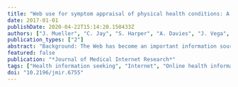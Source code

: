 ```yaml
---
title: "Web use for symptom appraisal of physical health conditions: A systematic review"
date: 2017-01-01
publishDate: 2020-04-22T15:14:20.150433Z
authors: ["J. Mueller", "C. Jay", "S. Harper", "A. Davies", "J. Vega", "C. Todd"]
publication_types: ["2"]
abstract: "Background: The Web has become an important information source for appraising symptoms. We need to understand the role it currently plays in help seeking and symptom evaluation to leverage its potential to support health care delivery. Objective: The aim was to systematically review the literature currently available on Web use for symptom appraisal. Methods: We searched PubMed, EMBASE, PsycINFO, ACM Digital Library, SCOPUS, and Web of Science for any empirical studies that addressed the use of the Web by lay people to evaluate symptoms for physical conditions. Articles were excluded if they did not meet minimum quality criteria. Study findings were synthesized using a thematic approach. Results: A total of 32 studies were included. Study designs included cross-sectional surveys, qualitative studies, experimental studies, and studies involving website/search engine usage data. Approximately 35% of adults engage in Web use for symptom appraisal, but this proportion varies between 23% and 75% depending on sociodemographic and disease-related factors. Most searches were symptom-based rather than condition-based. Users viewed only the top search results and interacted more with results that mentioned serious conditions. Web use for symptom appraisal appears to impact on the decision to present to health services, communication with health professionals, and anxiety. Conclusions: Web use for symptom appraisal has the potential to influence the timing of help seeking for symptoms and the communication between patients and health care professionals during consultations. However, studies lack suitable comparison groups as well as follow-up of participants over time to determine whether Web use results in health care utilization and diagnosis. Future research should involve longitudinal follow-up so that we can weigh the benefits of Web use for symptom appraisal (eg, reductions in delays to diagnosis) against the disadvantages (eg, unnecessary anxiety and health care use) and relate these to health care costs."
featured: false
publication: "*Journal of Medical Internet Research*"
tags: ["Health information seeking", "Internet", "Online health information", "Search strategies", "Symptom appraisal", "Web search"]
doi: "10.2196/jmir.6755"
---
```


